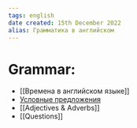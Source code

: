 ```yaml
---
tags: english
date created: 15th December 2022
alias: Грамматика в английском
---
```




# **Grammar:**
- [[Времена в английском языке]]
- [Условные предложения](Conditionals.md)
- [[Adjectives & Adverbs]]
- [[Questions]]
